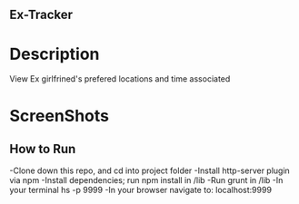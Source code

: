 ## Ex-Tracker

# Description

View Ex girlfrined's prefered locations and time associated 

# ScreenShots

## How to Run

-Clone down this repo, and cd into project folder
-Install http-server plugin via npm
-Install dependencies; run npm install in /lib
-Run grunt in /lib
-In your terminal hs -p 9999
-In your browser navigate to: localhost:9999
